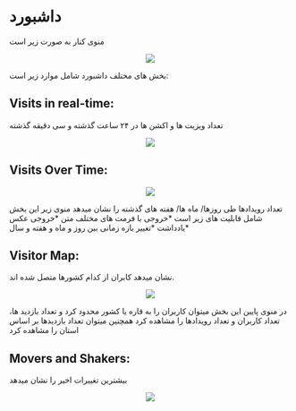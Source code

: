 # داشبورد

منوی کنار به صورت زیر است

<p align="center">
  <img src="/assets/images/matomo/matomo-menu.png" />
</p>

بخش های مختلف داشبورد شامل موارد زیر است:

## Visits in real-time:
تعداد ویزیت ها و اکشن ها در ۲۴ ساعت گذشته و سی دقیقه گذشته
<p align="center">
  <img src="/assets/images/matomo/dashboard-Visits-in-real-time.png" />
</p>

## Visits Over Time:
<p align="center">
  <img src="/assets/images/matomo/dashboard-Visits-Over-Time.png" />
</p>
تعداد رویدادها طی روزها/ ماه ها/ هفته های گذشته را نشان میدهد
منوی زیر این بخش شامل قابلیت های زیر است
*خروجی با فرمت های مختلف متن
*خروجی عکس
*یادداشت
*تغییر بازه زمانی بین روز و ماه و هفته و سال

## Visitor Map:
نشان میدهد کابران از کدام کشورها متصل شده اند.
<p align="center">
  <img src="/assets/images/matomo/dashboard-Visitor-Map.png" />
</p>
در منوی پایین این بخش میتوان کاربران را به قاره یا کشور محدود کرد و تعداد بازدید ها، تعداد کاربران و تعداد رویدادها را مشاهده کرد
همچنین میتوان تعداد بازدیدها بر اساس استان را مشاهده کرد


## Movers and Shakers:
بیشترین تغییرات اخیر را نشان میدهد
<p align="center">
  <img src="/assets/images/matomo/dashboard-Movers-and-Shakers.png" />
</p>

